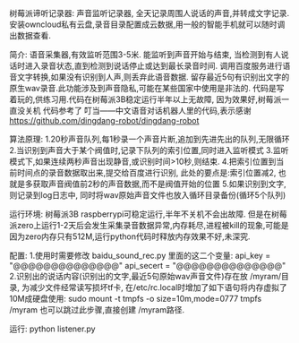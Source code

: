  树莓派谛听记录器:
 声音监听记录器, 全天记录周围人说话的声音,并转成文字记录. 安装owncloud私有云盘,录音目录配置成云数据,用一般的智能手机就可以随时调出数据查看. 

 简介:
 语音采集器,有效监听范围3-5米. 能监听到声音开始与结束, 当检测到有人说话时进入录音状态,直到检测到说话停止或达到最长录音时间. 调用百度服务进行语音文字转换,如果没有识别到人声,则丢弃此语音数据. 留存最近5句有识别出文字的原生wav录音.此功能涉及到声音隐私,可能在某些国家中使用是非法的.
 代码是写着玩的,供练习用.代码在树莓派3B稳定运行半年以上无故障, 因为效果好,树莓派一直没关机
 代码参考了 叮当——中文语音对话机器人里的代码,表示感谢
 https://github.com/dingdang-robot/dingdang-robot
 
 算法原理:
 1.20秒声音队列,每1秒录一个声音片断,追加到先进先出的队列,无限循环
 2.当识别到声音大于某个阀值时,记录下队列的索引位置,同时进入监听模式
 3.监听模式下,如果连续两秒声音出现静音,或识别时间>10秒,则结束.
 4.把索引位置到当前时间点的录音数据取出来,提交给百度进行识别, 此处的要点是:索引位置减2, 也就是多获取声音阀值前2秒的声音数据,而不是阀值开始的位置
 5.如果识别到文字,则记录到log日志中, 同时将wav原始声音文件也放入循环目录备份(循环5个队列)
 

 运行环境: 树莓派3B raspberrypi可稳定运行,半年不关机不会出故障. 但是在树莓派zero上运行1-2天后会发生采集录音数据异常,内存耗尽,进程被kill的现象,可能是因为zero内存只有512M,运行python代码时释放内存效果不好,未深究.

 配置:
 1.使用时需要修改 baidu_sound_rec.py 里面的这二个变量:
   api_key = "@@@@@@@@@@@@@@" api_secert = "@@@@@@@@@@@@@@"   
 2.识别出的说话内容(识别出的文字,最近5句原始wav声音文件)存在放 /myram/目录,
 为减少文件经常读写损坏tf卡, 在/etc/rc.local时增加了如下语句将内存虚拟了10M成硬盘使用:
 sudo mount -t tmpfs -o size=10m,mode=0777 tmpfs /myram
 也可以跳过此步骤,直接创建 /myram路径.

 运行:
 python listener.py
